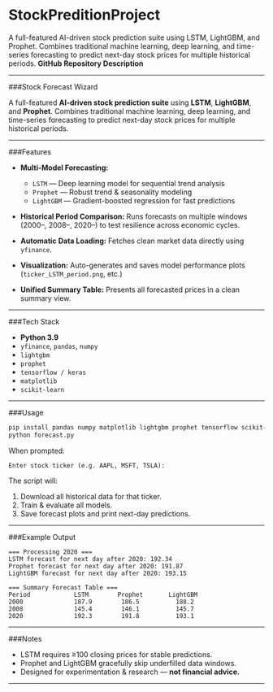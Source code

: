 # StockPreditionProject
A full-featured AI-driven stock prediction suite using LSTM, LightGBM, and Prophet. 
Combines traditional machine learning, deep learning, and time-series forecasting to predict next-day stock prices for multiple historical periods.
**GitHub Repository Description**

---

###Stock Forecast Wizard

A full-featured **AI-driven stock prediction suite** using **LSTM**, **LightGBM**, and **Prophet**.
Combines traditional machine learning, deep learning, and time-series forecasting to predict next-day stock prices for multiple historical periods.

---

###Features

* **Multi-Model Forecasting:**

  *  `LSTM` — Deep learning model for sequential trend analysis
  *  `Prophet` — Robust trend & seasonality modeling
  *  `LightGBM` — Gradient-boosted regression for fast predictions

* **Historical Period Comparison:**
  Runs forecasts on multiple windows (2000–, 2008–, 2020–) to test resilience across economic cycles.

* **Automatic Data Loading:**
  Fetches clean market data directly using `yfinance`.

* **Visualization:**
  Auto-generates and saves model performance plots (`ticker_LSTM_period.png`, etc.)

* **Unified Summary Table:**
  Presents all forecasted prices in a clean summary view.

---

###Tech Stack

* **Python 3.9**
* `yfinance`, `pandas`, `numpy`
* `lightgbm`
* `prophet`
* `tensorflow / keras`
* `matplotlib`
* `scikit-learn`

---

###Usage

```bash
pip install pandas numpy matplotlib lightgbm prophet tensorflow scikit-learn yfinance
python forecast.py
```

When prompted:

```
Enter stock ticker (e.g. AAPL, MSFT, TSLA): 
```

The script will:

1. Download all historical data for that ticker.
2. Train & evaluate all models.
3. Save forecast plots and print next-day predictions.

---

###Example Output

```
=== Processing 2020 ===
LSTM forecast for next day after 2020: 192.34
Prophet forecast for next day after 2020: 191.87
LightGBM forecast for next day after 2020: 193.15

=== Summary Forecast Table ===
Period            LSTM        Prophet       LightGBM
2000              187.9        186.5          188.2
2008              145.4        146.1          145.7
2020              192.3        191.8          193.1
```

---

###Notes

* LSTM requires ≥100 closing prices for stable predictions.
* Prophet and LightGBM gracefully skip underfilled data windows.
* Designed for experimentation & research — **not financial advice.**

---
